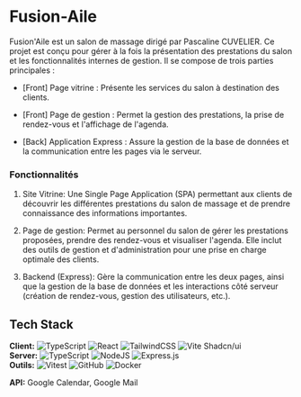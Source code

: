 # Fusion-Aile
Fusion'Aile est un salon de massage dirigé par Pascaline CUVELIER. Ce projet est conçu pour gérer à la fois la présentation des prestations du salon et les fonctionnalités internes de gestion. Il se compose de trois parties principales :

- [Front] Page vitrine : Présente les services du salon à destination des clients.

- [Front] Page de gestion : Permet la gestion des prestations, la prise de rendez-vous et l'affichage de l'agenda.

- [Back] Application Express : Assure la gestion de la base de données et la communication entre les pages via le serveur.

### Fonctionnalités
1. Site Vitrine:
Une Single Page Application (SPA) permettant aux clients de découvrir les différentes prestations du salon de massage et de prendre connaissance des informations importantes.

2. Page de gestion:
Permet au personnel du salon de gérer les prestations proposées, prendre des rendez-vous et visualiser l'agenda. Elle inclut des outils de gestion et d'administration pour une prise en charge optimale des clients.

3. Backend (Express):
Gère la communication entre les deux pages, ainsi que la gestion de la base de données et les interactions côté serveur (création de rendez-vous, gestion des utilisateurs, etc.).
## Tech Stack

 **Client:**   ![TypeScript](https://img.shields.io/badge/typescript-%23007ACC.svg?style=for-the-badge&logo=typescript&logoColor=white) ![React](https://img.shields.io/badge/react-%2320232a.svg?style=for-the-badge&logo=react&logoColor=%2361DAFB) ![TailwindCSS](https://img.shields.io/badge/tailwindcss-%2338B2AC.svg?style=for-the-badge&logo=tailwind-css&logoColor=white) 	![Vite](https://img.shields.io/badge/vite-%23646CFF.svg?style=for-the-badge&logo=vite&logoColor=white)  Shadcn/ui                    
**Server:**   ![TypeScript](https://img.shields.io/badge/typescript-%23007ACC.svg?style=for-the-badge&logo=typescript&logoColor=white) ![NodeJS](https://img.shields.io/badge/node.js-6DA55F?style=for-the-badge&logo=node.js&logoColor=white) ![Express.js](https://img.shields.io/badge/express.js-%23404d59.svg?style=for-the-badge&logo=express&logoColor=%2361DAFB)                           
 **Outils:**   ![Vitest](https://img.shields.io/badge/-Vitest-252529?style=for-the-badge&logo=vitest&logoColor=FCC72B) ![GitHub](https://img.shields.io/badge/github-%23121011.svg?style=for-the-badge&logo=github&logoColor=white) ![Docker](https://img.shields.io/badge/docker-%230db7ed.svg?style=for-the-badge&logo=docker&logoColor=white)
 
 **API:**     Google Calendar, Google Mail
